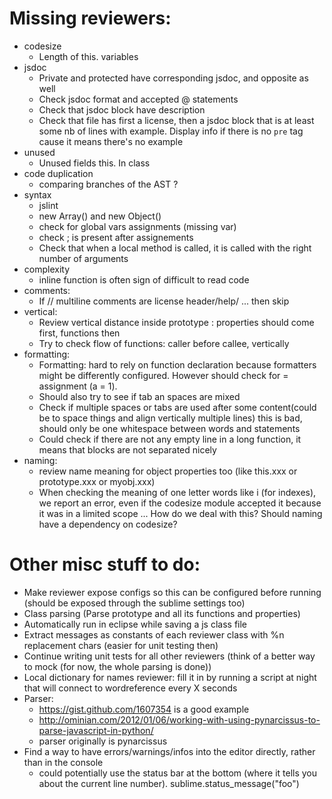 Missing reviewers:
==================

- codesize
	- Length of this. variables
- jsdoc
	- Private and protected have corresponding jsdoc, and opposite as well
	- Check jsdoc format and accepted @ statements
	- Check that jsdoc block have description
	- Check that file has first a license, then a jsdoc block that is at least some nb of lines with example. Display info if there is no `pre` tag cause it means there's no example
- unused
	- Unused fields this. In class
- code duplication
	- comparing branches of the AST ?
- syntax
	- jslint
	- new Array() and new Object()
	- check for global vars assignments (missing var)
	- check ; is present after assignements
	- Check that when a local method is called, it is called with the right number of arguments
- complexity
	- inline function is often sign of difficult to read code
- comments:
	- If // multiline comments are license header/help/ ... then skip
- vertical:
	- Review vertical distance inside prototype : properties should come first, functions then
	- Try to check flow of functions: caller before callee, vertically
- formatting:
	- Formatting: hard to rely on function declaration because formatters might be differently configured. However should check for = assignment (a = 1).
	- Should also try to see if tab an spaces are mixed
	- Check if multiple spaces or tabs are used after some content(could be to space things and align vertically multiple lines) this is bad, should only be one whitespace between words and statements
	- Could check if there are not any empty line in a long function, it means that blocks are not separated nicely
- naming:
	- review name meaning for object properties too (like this.xxx or prototype.xxx or myobj.xxx)
	- When checking the meaning of one letter words like i (for indexes), we report an error, even if the codesize module accepted it because it was in a limited scope ... How do we deal with this? Should naming have a dependency on codesize?
	
Other misc stuff to do:
=======================

- Make reviewer expose configs so this can be configured before running (should be exposed through the sublime settings too)
- Class parsing (Parse prototype and all its functions and properties)
- Automatically run in eclipse while saving a js class file
- Extract messages as constants of each reviewer class with %n replacement chars (easier for unit testing then)
- Continue writing unit tests for all other reviewers (think of a better way to mock (for now, the whole parsing is done))
- Local dictionary for names reviewer: fill it in by running a script at night that will connect to wordreference every X seconds
- Parser:
	- https://gist.github.com/1607354 is a good example
	- http://ominian.com/2012/01/06/working-with-using-pynarcissus-to-parse-javascript-in-python/
	- parser originally is pynarcissus
- Find a way to have errors/warnings/infos into the editor directly, rather than in the console
	- could potentially use the status bar at the bottom (where it tells you about the current line number). sublime.status_message("foo")